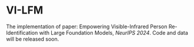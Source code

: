 # VI-LFM
The implementation of paper: Empowering Visible-Infrared Person Re-Identification with Large Foundation Models, _NeurIPS 2024_. Code and data will be released soon.
